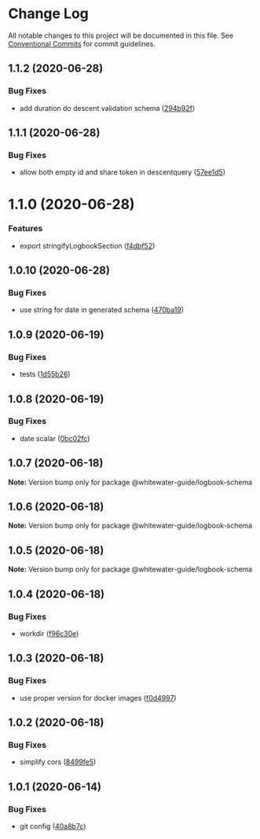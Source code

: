 # Change Log

All notable changes to this project will be documented in this file.
See [Conventional Commits](https://conventionalcommits.org) for commit guidelines.

## 1.1.2 (2020-06-28)


### Bug Fixes

* add duration do descent validation schema ([294b92f](https://github.com/whitewater-guide/logbook/commit/294b92f02a55342b3f516f793106a6f64dc6fc7b))





## 1.1.1 (2020-06-28)


### Bug Fixes

* allow both empty id and share token in descentquery ([57ee1d5](https://github.com/whitewater-guide/logbook/commit/57ee1d5d1c42259dbbcb9f3b36f528188a8d9b1a))





# 1.1.0 (2020-06-28)


### Features

* export stringifyLogbookSection ([f4dbf52](https://github.com/whitewater-guide/logbook/commit/f4dbf5243f81bd4774b1a7f2b4f765ab4926e605))





## 1.0.10 (2020-06-28)


### Bug Fixes

* use string for date in generated schema ([470ba19](https://github.com/whitewater-guide/logbook/commit/470ba1995bddf9c43f21d264229135c5f0dd6ce8))





## 1.0.9 (2020-06-19)


### Bug Fixes

* tests ([1d55b26](https://github.com/whitewater-guide/logbook/commit/1d55b260ea6b907933e5c3ef0908d93ed9a04726))





## 1.0.8 (2020-06-19)


### Bug Fixes

* date scalar ([0bc02fc](https://github.com/whitewater-guide/logbook/commit/0bc02fc99d52c91d0ad4636ca8a4e5d22dbe9498))





## 1.0.7 (2020-06-18)

**Note:** Version bump only for package @whitewater-guide/logbook-schema





## 1.0.6 (2020-06-18)

**Note:** Version bump only for package @whitewater-guide/logbook-schema





## 1.0.5 (2020-06-18)

**Note:** Version bump only for package @whitewater-guide/logbook-schema





## 1.0.4 (2020-06-18)


### Bug Fixes

* workdir ([f96c30e](https://github.com/whitewater-guide/logbook/commit/f96c30e0e72807397c7d36bb432c5bef5254b89a))





## 1.0.3 (2020-06-18)


### Bug Fixes

* use proper version for docker images ([f0d4997](https://github.com/whitewater-guide/logbook/commit/f0d49973c1a2fbe34516dfc9b4cbd8529aecf7d9))





## 1.0.2 (2020-06-18)


### Bug Fixes

* simplify cors ([8499fe5](https://github.com/whitewater-guide/logbook/commit/8499fe5936f601791e85eab9653bdc1783c3c96a))





## 1.0.1 (2020-06-14)


### Bug Fixes

* git config ([40a8b7c](https://github.com/whitewater-guide/logbook/commit/40a8b7c6bdeda7abe36649fa7ecc1956066bd4ad))
